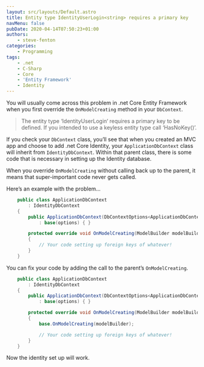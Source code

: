 ```yaml
---
layout: src/layouts/Default.astro
title: Entity type IdentityUserLogin<string> requires a primary key
navMenu: false
pubDate: 2020-04-14T07:50:23+01:00
authors:
    - steve-fenton
categories:
    - Programming
tags:
    - .net
    - C-Sharp
    - Core
    - 'Entity Framework'
    - Identity
---
```


You will usually come across this problem in .net Core Entity Framework when you first override the `OnModelCreating` method in your `DbContext`.

> The entity type ‘IdentityUserLogin<string>‘ requires a primary key to be defined. If you intended to use a keyless entity type call ‘HasNoKey()’.</string>

If you check your `DbContext` class, you’ll see that when you created an MVC app and choose to add .net Core Identity, your `ApplicationDbContext` class will inherit from `IdentityDbContext`. Within that parent class, there is some code that is necessary in setting up the Identity database.

When you override `OnModelCreating` without calling back up to the parent, it means that super-important code never gets called.

Here’s an example with the problem…

```csharp
    public class ApplicationDbContext 
        : IdentityDbContext
    {
        public ApplicationDbContext(DbContextOptions<ApplicationDbContext> options)
            : base(options) { }

        protected override void OnModelCreating(ModelBuilder modelBuilder)
        {
            // Your code setting up foreign keys of whatever!
        }
    }
```

You can fix your code by adding the call to the parent’s `OnModelCreating`.

```csharp
    public class ApplicationDbContext 
        : IdentityDbContext
    {
        public ApplicationDbContext(DbContextOptions<ApplicationDbContext> options)
            : base(options) { }

        protected override void OnModelCreating(ModelBuilder modelBuilder)
        {
            base.OnModelCreating(modelBuilder);

            // Your code setting up foreign keys of whatever!
        }
    }
```

Now the identity set up will work.